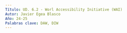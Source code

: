 ```yaml
---
Título: UD. 6.2 - Worl Accessibility Initiative (WAI)
Autor: Javier Egea Blasco
Año: 24-25
Palabras clave: DAW, DIW
---
```

